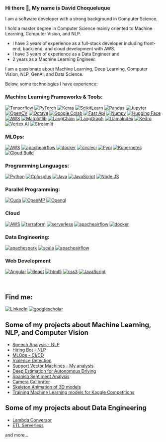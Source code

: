 ### Hi there 👋, My name is David Choqueluque

I am a software developer with a strong background in Computer Science. 

I hold a master degree in Computer Science mainly oriented to Machine Learning, Computer Vision, and NLP.

- I have 3 years of experience as a full-stack developer including front-end, back-end, and cloud development with AWS.
- I have 3 years of experience as a Data Engineer and
- 2 years as a Machine Learning Engineer. 

I am a passionate about Machine Learning, Deep Learning, Computer Vision, NLP, GenAI, and Data Science.

Below, some technologies I have experience:


### Machine Learning Frameworks & Tools:
[![Tensorflow](https://img.shields.io/badge/tensorflow-FF6F00?style=for-the-badge&logo=tensorflow&logoColor=white&labelColor=101010)]()
[![PyTorch](https://img.shields.io/badge/pytorch-EE4C2C?style=for-the-badge&logo=pytorch&logoColor=white&labelColor=101010)]()
[![Keras](https://img.shields.io/badge/keras-D00000?style=for-the-badge&logo=keras&logoColor=white&labelColor=101010)]()
[![ScikitLearn](https://img.shields.io/badge/scikitlearn-F7931E?style=for-the-badge&logo=scikitlearn&logoColor=white&labelColor=101010)]()
[![Pandas](https://img.shields.io/badge/pandas-150458?style=for-the-badge&logo=pandas&logoColor=white&labelColor=101010)]()
[![Jupyter](https://img.shields.io/badge/jupyter-F37626?style=for-the-badge&logo=jupyter&logoColor=white&labelColor=101010)]()
[![OpenCV](https://img.shields.io/badge/opencv-5C3EE8?style=for-the-badge&logo=opencv&logoColor=white&labelColor=101010)]()
[![Octave](https://img.shields.io/badge/octave-0790C0?style=for-the-badge&logo=octave&logoColor=white&labelColor=101010)]()
[![Google Colab](https://img.shields.io/badge/google_colab-F9AB00?style=for-the-badge&logo=googlecolab&logoColor=white&labelColor=101010)]()
[![Fast Api](https://img.shields.io/badge/fastapi-009688?style=for-the-badge&logo=fastapi&logoColor=white&labelColor=101010)]()
[![Numpy](https://img.shields.io/badge/numpy-013243?style=for-the-badge&logo=numpy&logoColor=white&labelColor=101010)]()
[![Hugging Face](https://img.shields.io/badge/Hugging_Face-FFDA44?style=for-the-badge&logo=textpattern&logoColor=white&labelColor=101010)]()
[![AWS](https://img.shields.io/badge/AWS_Sagemaker-232F3E?style=for-the-badge&logo=amazon-aws&logoColor=white&labelColor=101010)]()
[![Matplotlib](https://img.shields.io/badge/Matplotlib-FFDA44?style=for-the-badge&logo=plotly&logoColor=white&labelColor=101010)]()
[![LangChain](https://img.shields.io/badge/LangChain-FF9900?style=for-the-badge&logo=langchain&logoColor=white&labelColor=101010)](https://langchain.com/)
[![LangGraph](https://img.shields.io/badge/LangGraph-333333?style=for-the-badge&logo=graph&logoColor=white&labelColor=101010)](https://github.com/langgraph/langgraph)
[![LlamaIndex](https://img.shields.io/badge/LlamaIndex-FF5A1F?style=for-the-badge&logo=llama&logoColor=white&labelColor=101010)](https://gpt-index.readthedocs.io/)
[![Kedro](https://img.shields.io/badge/Kedro-34495E?style=for-the-badge&logo=kedro&logoColor=white&labelColor=101010)](https://kedro.org/)
[![Vertex AI](https://img.shields.io/badge/Vertex%20AI-4285F4?style=for-the-badge&logo=googlecloud&logoColor=white&labelColor=101010)](https://cloud.google.com/vertex-ai)
[![Streamlit](https://img.shields.io/badge/Streamlit-FF4B4B?style=for-the-badge&logo=streamlit&logoColor=white&labelColor=101010)](https://streamlit.io/)




### MLOps:
[![AWS](https://img.shields.io/badge/AWS_Sagemaker-232F3E?style=for-the-badge&logo=amazon-aws&logoColor=white&labelColor=101010)]()
[![apacheairflow](https://img.shields.io/badge/apache_airflow-017CEE?style=for-the-badge&logo=apacheairflow&logoColor=white&labelColor=101010)]()
[![docker](https://img.shields.io/badge/docker-2496ED?style=for-the-badge&logo=docker&logoColor=white&labelColor=101010)]()
[![circleci](https://img.shields.io/badge/circleci-343434?style=for-the-badge&logo=circleci&logoColor=white&labelColor=101010)]()
[![Pypi](https://img.shields.io/badge/pypi-3775A9?style=for-the-badge&logo=pypi&logoColor=white&labelColor=101010)]()
[![Kubernetes](https://img.shields.io/badge/Kubernetes-326CE5?style=for-the-badge&logo=kubernetes&logoColor=white&labelColor=101010)](https://kubernetes.io/)
[![Cloud Build](https://img.shields.io/badge/Cloud%20Build-4285F4?style=for-the-badge&logo=googlecloud&logoColor=white&labelColor=101010)](https://cloud.google.com/build)


### Programming Languages:
[![Python](https://img.shields.io/badge/Python-yellow?style=for-the-badge&logo=python&logoColor=white&labelColor=101010)]()
[![Cplusplus](https://img.shields.io/badge/C++-007396?style=for-the-badge&logo=cplusplus&logoColor=white&labelColor=101010)]()
[![Java](https://img.shields.io/badge/Java-007396?style=for-the-badge&logo=java&logoColor=white&labelColor=101010)]()
[![JavaScript](https://img.shields.io/badge/JavaScript-F7DF1E?style=for-the-badge&logo=javascript&logoColor=white&labelColor=101010)]()
[![Node.JS](https://img.shields.io/badge/Node.JS-339933?style=for-the-badge&logo=node.js&logoColor=white&labelColor=101010)]()

### Parallel Programming:
[![Cuda](https://img.shields.io/badge/CUDA-A8B9CC?style=for-the-badge&logo=c&logoColor=white&labelColor=101010)]()
[![OpenMP](https://img.shields.io/badge/OpenMP-000000?style=for-the-badge&logo=threads&logoColor=white&labelColor=101010)]()
[![Opengl](https://img.shields.io/badge/opengl-5586A4?style=for-the-badge&logo=opengl&logoColor=white&labelColor=101010)]()

### Cloud
[![AWS](https://img.shields.io/badge/AWS-232F3E?style=for-the-badge&logo=amazon-aws&logoColor=white&labelColor=101010)]()
[![terraform](https://img.shields.io/badge/terraform-844FBA?style=for-the-badge&logo=terraform&logoColor=white&labelColor=101010)]()
[![serverless](https://img.shields.io/badge/serverless_framework-FD5750?style=for-the-badge&logo=serverless&logoColor=white&labelColor=101010)]()
[![apacheairflow](https://img.shields.io/badge/apache_airflow-017CEE?style=for-the-badge&logo=apacheairflow&logoColor=white&labelColor=101010)]()
[![docker](https://img.shields.io/badge/docker-2496ED?style=for-the-badge&logo=docker&logoColor=white&labelColor=101010)]()

### Data Engineering:
[![apachespark](https://img.shields.io/badge/apache_spark-E25A1C?style=for-the-badge&logo=apachespark&logoColor=white&labelColor=101010)]()
[![scala](https://img.shields.io/badge/scala-DC322F?style=for-the-badge&logo=scala&logoColor=white&labelColor=101010)]()
[![apacheairflow](https://img.shields.io/badge/apache_airflow-017CEE?style=for-the-badge&logo=apacheairflow&logoColor=white&labelColor=101010)]()

### Web Development
  [![Angular](https://img.shields.io/badge/Angular-232F3E?style=for-the-badge&logo=angular&logoColor=white&labelColor=101010)]()
  [![React](https://img.shields.io/badge/React-61DAFB?style=for-the-badge&logo=react&logoColor=white&labelColor=101010)]()
  [![html5](https://img.shields.io/badge/html5-E34F26?style=for-the-badge&logo=html5&logoColor=white&labelColor=101010)]()
  [![css3](https://img.shields.io/badge/css3-572B6?style=for-the-badge&logo=css3&logoColor=white&labelColor=101010)]()
  [![JavaScript](https://img.shields.io/badge/JavaScript-F7DF1E?style=for-the-badge&logo=javascript&logoColor=white&labelColor=101010)]()

</br>

## Find me:
[![LinkedIn](https://img.shields.io/badge/LinkedIn-David_Choqueluque-0077B5?style=for-the-badge&logo=linkedin&logoColor=white&labelColor=101010)](https://www.linkedin.com/in/david-g-choqueluque-roman-71a455157/)
[![googlescholar](https://img.shields.io/badge/googlescholar-David_Choqueluque-4285F4?style=for-the-badge&logo=googlescholar&logoColor=white&labelColor=101010)](https://scholar.google.com/citations?user=6UnwuwcAAAAJ&hl=en)

## Some of my projects about Machine Learning, NLP, and Computer Vision
- [Speech Analysis - NLP](https://github.com/davidGCR/speech-analytics-calls-monitoring)
- [Hiring Bot - NLP](https://github.com/davidGCR/hiring-bot)
- [MLOps - CI/CD](https://github.com/davidGCR/Heart-Dissease-Prediction-MLOps-CI-CD/tree/main)
- [Violence Detection](https://github.com/davidGCR/Action-Tubes-for-Violence-Detection)
- [Support Vector Machines - My analysis](https://github.com/davidGCR/suport-vector-machines-analysis)
- [Deep Estimation for Autonomous Driving](https://github.com/davidGCR/depth_estimation_autonomous)
- [Spanish Sentiment Analysis](https://github.com/davidGCR/SpanishSentimentAnalisis)
- [Camera Calibrator](https://github.com/davidGCR/CalibradorCamara)
- [Skeleton Animation of 3D models](https://github.com/davidGCR/Animacion-Esqueletica-de-modelos-3D-en-Opengl3.-)
- [Training Machine Learning models for Kaggle Competitions](https://github.com/davidGCR/machine-learning-models)

## Some of my projects about Data Engineering
- [Lambda Conversor](https://github.com/davidGCR/aws_lambda_conversor_xls2csv)
- [ETL Serverless](https://github.com/davidGCR/etl-aws-terraform)

and more...
<!--
**davidGCR/davidGCR** is a ✨ _special_ ✨ repository because its `README.md` (this file) appears on your GitHub profile.

Here are some ideas to get you started:

- 🔭 I’m currently working on ...
- 🌱 I’m currently learning ...
- 👯 I’m looking to collaborate on ...
- 🤔 I’m looking for help with ...
- 💬 Ask me about ...
- 📫 How to reach me: ...
- 😄 Pronouns: ...
- ⚡ Fun fact: ...
-->
